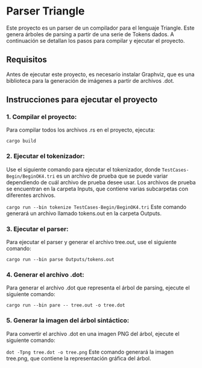 # Parser Triangle
Este proyecto es un parser de un compilador para el lenguaje Triangle. Este genera árboles de parsing a partir de una serie de Tokens dados. A continuación se detallan los pasos para compilar y ejecutar el proyecto.

## Requisitos
Antes de ejecutar este proyecto, es necesario instalar Graphviz, que es una biblioteca para la generación de imágenes a partir de archivos .dot.

## Instrucciones para ejecutar el proyecto

### 1. Compilar el proyecto: 
Para compilar todos los archivos .rs en el proyecto, ejecuta:

```cargo build```

### 2. Ejecutar el tokenizador: 
Use el siguiente comando para ejecutar el tokenizador, donde `TestCases-Begin/BeginOK4.tri` es un archivo de prueba que se puede variar dependiendo de cuál archivo de prueba desee usar. Los archivos de prueba se encuentran en la carpeta Inputs, que contiene varias subcarpetas con diferentes archivos.

```cargo run --bin tokenize TestCases-Begin/BeginOK4.tri```
Este comando generará un archivo llamado tokens.out en la carpeta Outputs.

### 3. Ejecutar el parser: 
Para ejecutar el parser y generar el archivo tree.out, use el siguiente comando:

```cargo run --bin parse Outputs/tokens.out```

### 4. Generar el archivo .dot: 
Para generar el archivo .dot que representa el árbol de parsing, ejecute el siguiente comando:

```cargo run --bin pare -- tree.out -o tree.dot```

### 5. Generar la imagen del árbol sintáctico: 
Para convertir el archivo .dot en una imagen PNG del árbol, ejecute el siguiente comando:

```dot -Tpng tree.dot -o tree.png```
Este comando generará la imagen tree.png, que contiene la representación gráfica del árbol.

